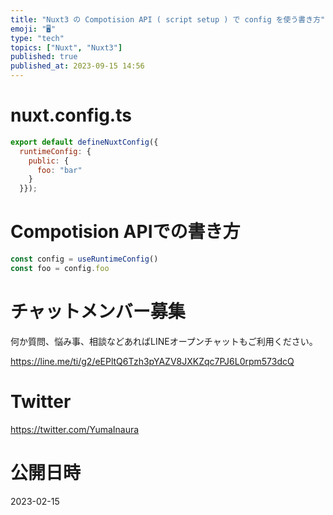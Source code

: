 ```yaml
---
title: "Nuxt3 の Compotision API ( script setup ) で config を使う書き方"
emoji: "🖥"
type: "tech"
topics: ["Nuxt", "Nuxt3"]
published: true
published_at: 2023-09-15 14:56
---
```


# nuxt.config.ts

```js
export default defineNuxtConfig({
  runtimeConfig: {
    public: {
      foo: "bar"
    }
  }});

```

# Compotision APIでの書き方

```js
const config = useRuntimeConfig()
const foo = config.foo
```


# チャットメンバー募集


何か質問、悩み事、相談などあればLINEオープンチャットもご利用ください。

https://line.me/ti/g2/eEPltQ6Tzh3pYAZV8JXKZqc7PJ6L0rpm573dcQ


# Twitter

https://twitter.com/YumaInaura


# 公開日時

2023-02-15
